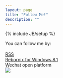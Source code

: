 ```yaml
---
layout: page
title: "Follow Me!"
description: ""
---
```

{% include JB/setup %}
<div style="font-size:14px">
You can follow me by:
<br><br>
<a href="http://www.rebornix.com/atom">RSS</a>
<br>
<a href="http://apps.microsoft.com/windows/en-in/app/rebornix/5b897a98-23cf-464a-a8b5-1aade558632a">Rebornix for Windows 8.1</a>
<br>
<a>Wechat open platform</a>
<br>
<img src="https://mp.weixin.qq.com/misc/getqrcode?fakeid=3085230111&token=2004331967&style=1" />
</div>